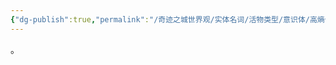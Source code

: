 ```yaml
---
{"dg-publish":true,"permalink":"/奇迹之城世界观/实体名词/活物类型/意识体/高熵值意识体/","dgPassFrontmatter":true}
---
```


。